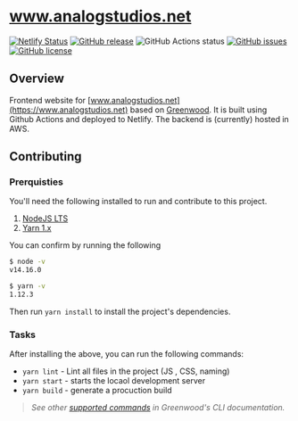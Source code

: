 # www.analogstudios.net

[![Netlify Status](https://api.netlify.com/api/v1/badges/3fa92afb-5d4d-4e27-a483-7eb64cdbe181/deploy-status)](https://app.netlify.com/sites/practical-fermat-fa2c48/deploys)
[![GitHub release](https://img.shields.io/github/tag/Analog-Studios/www.analogstudios.net.svg)](https://github.com/Analog-Studios/www.analogstudios.net/tags)
![GitHub Actions status](https://github.com/Analog-Studios/www.analogstudios.net/workflows/Main%20Integration/badge.svg)
[![GitHub issues](https://img.shields.io/github/issues-pr-raw/Analog-Studios/www.analogstudios.net.svg)](https://github.com/Analog-Studios/www.analogstudios.net/issues)
[![GitHub license](https://img.shields.io/badge/license-Apache2.0-blue.svg)](https://raw.githubusercontent.com/Analog-Studios/www.analogstudios.net/master/LICENSE.md)


## Overview
Frontend website for [www.analogstudios.net](https://www.analogstudios.net) based on [Greenwood](https://www.analogstudios.net).  It is built using Github Actions and deployed to Netlify.  The backend is (currently) hosted in AWS.


## Contributing

### Prerquisties
You'll need the following installed to run and contribute to this project.

1. [NodeJS LTS](https://nodejs.org/)
1. [Yarn 1.x](https://classic.yarnpkg.com/)

You can confirm by running the following 
```sh
$ node -v
v14.16.0

$ yarn -v
1.12.3
```

Then run `yarn install` to install the project's dependencies.

### Tasks

After installing the above, you can run the following commands:

- `yarn lint` - Lint all files in the project (JS , CSS, naming)
- `yarn start` - starts the locaol development server
- `yarn build` - generate a procuction build

> _See other [supported commands](https://www.greenwoodjs.io/docs/#cli) in Greenwood's CLI documentation._